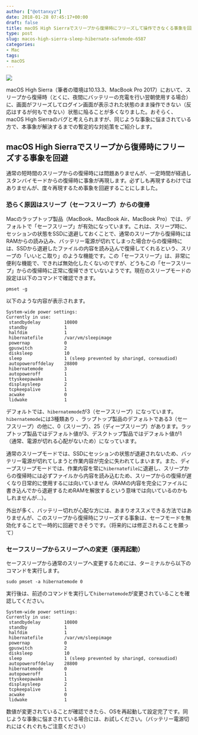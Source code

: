 ```yaml
---
author: ["@ottanxyz"]
date: 2018-01-28 07:45:17+00:00
draft: false
title: macOS High Sierraでスリープから復帰時にフリーズして操作できなくる事象を回避する
type: post
slug: macos-high-sierra-sleep-hibernate-safemode-6587
categories:
- Mac
tags:
- macOS
---
```


![](/uploads/2018/01/180128-5a6d77116e71d.jpg)

macOS High Sierra（筆者の環境は10.13.3、MacBook Pro 2017）において、スリープから復帰時（とくに、夜間にバッテリーの充電を行い翌朝使用する場合）に、画面がフリーズしてログイン画面が表示された状態のまま操作できない（反応はするが何もできない）状態に陥ることが多くなりました。おそらく、macOS High Sierraのバグと考えられますが、同じような事象に悩まされている方で、本事象が解決するまでの暫定的な対処策をご紹介します。

## macOS High Sierraでスリープから復帰時にフリーズする事象を回避

通常の短時間のスリープからの復帰時には問題ありませんが、一定時間が経過しスタンバイモードからの復帰時に事象が再現します。必ずしも再現するわけではありませんが、度々再現するため事象を回避することにしました。

### 恐らく原因はスリープ（セーフスリープ）からの復帰

Macのラップトップ製品（MacBook、MacBook Air、MacBook Pro）では、デフォルトで「セーフスリープ」が有効になっています。これは、スリープ時に、セッションの状態をSSDに退避しておくことで、通常のスリープから復帰時にはRAMからの読み込み、バッテリー電源が切れてしまった場合からの復帰時には、SSDから退避したファイルの内容を読み込んで復帰してくれるという、スリープの「いいとこ取り」のような機能です。この「セーフスリープ」は、非常に便利な機能で、できれば無効化したくないのですが、どうもこの「セーフスリープ」からの復帰時に正常に復帰できていないようです。現在のスリープモードの設定は以下のコマンドで確認できます。

    pmset -g

以下のような内容が表示されます。

    System-wide power settings:
    Currently in use:
     standbydelay         10800
     standby              1
     halfdim              1
     hibernatefile        /var/vm/sleepimage
     powernap             0
     gpuswitch            2
     disksleep            10
     sleep                1 (sleep prevented by sharingd, coreaudiod)
     autopoweroffdelay    28800
     hibernatemode        3
     autopoweroff         1
     ttyskeepawake        1
     displaysleep         2
     tcpkeepalive         1
     acwake               0
     lidwake              1

デフォルトでは、`hibernatemode`が3（セーフスリープ）になっています。`hibernatemode`には3種類あり
、ラップトップ製品のデフォルトである3（セーフスリープ）の他に、0（スリープ）、25（ディープスリープ）があります。ラップトップ製品ではデフォルト値が3、デスクトップ製品ではデフォルト値が1（通常、電源が切れる心配がないため）になっています。

通常のスリープモードでは、SSDにセッションの状態が退避されないため、バッテリー電源が切れてしまうと作業内容が完全に失われてしまいます。また、ディープスリープモードでは、作業内容を常に`hibernatefile`に退避し、スリープからの復帰時には必ずファイルから内容を読み込むため、スリープからの復帰が遅くなり日常的に使用するには向いていません（RAMの内容を完全にファイルに書き込んでから退避するためRAMを解放するという意味では向いているのかもしれませんが…）。

外出が多く、バッテリー切れが心配な方には、あまりオススメできる方法ではありませんが、このスリープから復帰時にフリーズする事象は、セーフモードを無効化することで一時的に回避できそうです。（将来的には修正されることを願って）

### セーフスリープからスリープへの変更（要再起動）

セーフスリープから通常のスリープへ変更するためには、ターミナルから以下のコマンドを実行します。

    sudo pmset -a hibernatemode 0

実行後は、前述のコマンドを実行して`hibernatemode`が変更されていることを確認してください。

    System-wide power settings:
    Currently in use:
     standbydelay         10800
     standby              1
     halfdim              1
     hibernatefile        /var/vm/sleepimage
     powernap             0
     gpuswitch            2
     disksleep            10
     sleep                1 (sleep prevented by sharingd, coreaudiod)
     autopoweroffdelay    28800
     hibernatemode        0
     autopoweroff         1
     ttyskeepawake        1
     displaysleep         2
     tcpkeepalive         1
     acwake               0
     lidwake              1

数値が変更されていることが確認できたら、OSを再起動して設定完了です。同じような事象に悩まされている場合には、お試しください。（バッテリー電源切れにはくれぐれもご注意ください）
